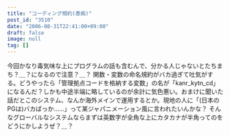 ```yaml
---
title: "コーディング規約(愚痴)"
post_id: "3510"
date: "2006-08-31T22:41:00+09:00"
draft: false
image: null
tag: []
---
```



今回かなり毒気味な上にプログラムの話も含むんで、分かる人じゃないとたちまち？＿？になるので注意？＿？ 関数・変数の命名規約がバカ過ぎて吐気がする。どうやったら「管理拠点コードを格納する変数」の名が「kanr_kytn_cd」になるんだ？しかも中途半端に略しているのが余計に気色悪い。おまけに聞いた話だとこのシステム、なんか海外メインで運用するとか。現地の人に「(日本のPGは)バカばっか……」って某ジャパニメーション風に言われたいんかな？ そんなグローバルなシステムならまずは英数字が全角な上にカタカナが半角ってのをどうにかしようぜ？＿？
